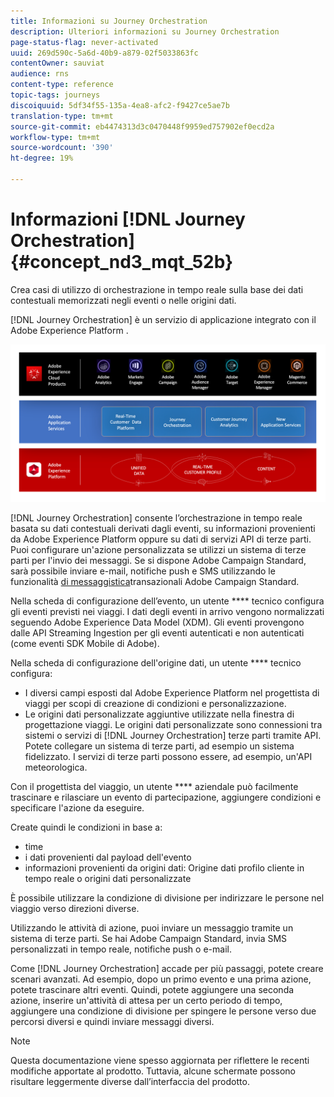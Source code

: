 ```yaml
---
title: Informazioni su Journey Orchestration
description: Ulteriori informazioni su Journey Orchestration
page-status-flag: never-activated
uuid: 269d590c-5a6d-40b9-a879-02f5033863fc
contentOwner: sauviat
audience: rns
content-type: reference
topic-tags: journeys
discoiquuid: 5df34f55-135a-4ea8-afc2-f9427ce5ae7b
translation-type: tm+mt
source-git-commit: eb4474313d3c0470448f9959ed757902ef0ecd2a
workflow-type: tm+mt
source-wordcount: '390'
ht-degree: 19%

---
```



# Informazioni [!DNL Journey Orchestration]{#concept_nd3_mqt_52b}

Crea casi di utilizzo di orchestrazione in tempo reale sulla base dei dati contestuali memorizzati negli eventi o nelle origini dati.

[!DNL Journey Orchestration] è un servizio di applicazione integrato con il Adobe Experience Platform .

![](../assets/journeydiagram.png)

[!DNL Journey Orchestration] consente l’orchestrazione in tempo reale basata su dati contestuali derivati dagli eventi, su informazioni provenienti da Adobe Experience Platform oppure su dati di servizi API di terze parti. Puoi configurare un&#39;azione personalizzata se utilizzi un sistema di terze parti per l&#39;invio dei messaggi. Se si dispone  Adobe Campaign Standard, sarà possibile inviare e-mail, notifiche push e SMS utilizzando le  funzionalità [di messaggistica](https://docs.adobe.com/content/help/it-IT/campaign-standard/using/communication-channels/transactional-messaging/about-transactional-messaging.translate.html)transazionali  Adobe Campaign Standard.

Nella scheda di configurazione dell’evento, un utente **** tecnico configura gli eventi previsti nei viaggi. I dati degli eventi in arrivo vengono normalizzati seguendo Adobe Experience Data Model (XDM). Gli eventi provengono dalle API Streaming Ingestion per gli eventi autenticati e non autenticati (come  eventi SDK Mobile di Adobe).

Nella scheda di configurazione dell&#39;origine dati, un utente **** tecnico configura:

* I diversi campi esposti dal Adobe Experience Platform  nel progettista di viaggi per scopi di creazione di condizioni e personalizzazione.
* Le origini dati personalizzate aggiuntive utilizzate nella finestra di progettazione viaggi. Le origini dati personalizzate sono connessioni tra sistemi o servizi di [!DNL Journey Orchestration] terze parti tramite API. Potete collegare un sistema di terze parti, ad esempio un sistema fidelizzato. I servizi di terze parti possono essere, ad esempio, un&#39;API meteorologica.

Con il progettista del viaggio, un utente **** aziendale può facilmente trascinare e rilasciare un evento di partecipazione, aggiungere condizioni e specificare l&#39;azione da eseguire.

Create quindi le condizioni in base a:

* time
* i dati provenienti dal payload dell&#39;evento
* informazioni provenienti da origini dati: Origine dati profilo cliente in tempo reale o origini dati personalizzate

È possibile utilizzare la condizione di divisione per indirizzare le persone nel viaggio verso direzioni diverse.

Utilizzando le attività di azione, puoi inviare un messaggio tramite un sistema di terze parti. Se hai  Adobe Campaign Standard, invia SMS personalizzati in tempo reale, notifiche push o e-mail.

Come [!DNL Journey Orchestration] accade per più passaggi, potete creare scenari avanzati. Ad esempio, dopo un primo evento e una prima azione, potete trascinare altri eventi. Quindi, potete aggiungere una seconda azione, inserire un&#39;attività di attesa per un certo periodo di tempo, aggiungere una condizione di divisione per spingere le persone verso due percorsi diversi e quindi inviare messaggi diversi.

>[!NOTE]
>
>Questa documentazione viene spesso aggiornata per riflettere le recenti modifiche apportate al prodotto. Tuttavia, alcune schermate possono risultare leggermente diverse dall’interfaccia del prodotto.
